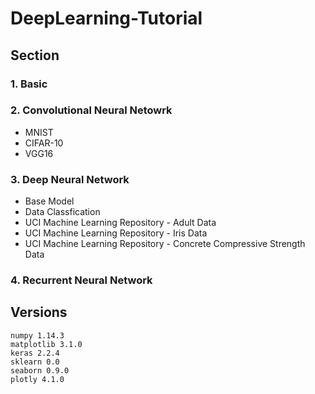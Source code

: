 # DeepLearning-Tutorial

## Section

### 1. Basic

### 2. Convolutional Neural Netowrk

* MNIST
* CIFAR-10
* VGG16

### 3. Deep Neural Network

* Base Model
* Data Classfication
* UCI Machine Learning Repository - Adult Data
* UCI Machine Learning Repository - Iris Data
* UCI Machine Learning Repository - Concrete Compressive Strength Data

### 4. Recurrent Neural Network

## Versions
```
numpy 1.14.3
matplotlib 3.1.0
keras 2.2.4
sklearn 0.0
seaborn 0.9.0
plotly 4.1.0
```